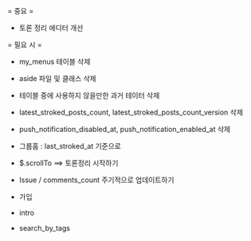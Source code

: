= 중요 =
* 토론 정리 에디터 개선

= 필요 시 =
* my_menus 테이블 삭제
* aside 파일 및 클래스 삭제
* 테이블 중에 사용하지 않을만한 과거 테이터 삭제
* latest_stroked_posts_count, latest_stroked_posts_count_version 삭제
* push_notification_disabled_at, push_notification_enabled_at 삭제
* 그룹홈 : last_stroked_at 기준으로
* $.scrollTo ==> 토론정리 시작하기
* Issue / comments_count 주기적으로 업데이트하기

* 가입
* intro

* search_by_tags

